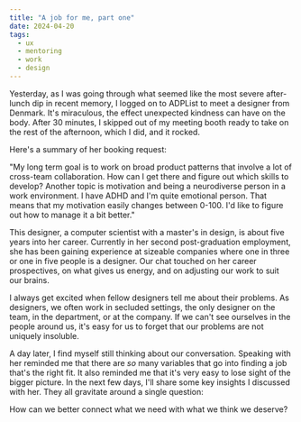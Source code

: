 ```yaml
---
title: "A job for me, part one"
date: 2024-04-20
tags:
  - ux
  - mentoring
  - work
  - design
---
```


Yesterday, as I was going through what seemed like the most severe after-lunch dip in recent memory, I logged on to ADPList to meet a designer from Denmark. It's miraculous, the effect unexpected kindness can have on the body. After 30 minutes, I skipped out of my meeting booth ready to take on the rest of the afternoon, which I did, and it rocked.

Here's a summary of her booking request:

"My long term goal is to work on broad product patterns that involve a lot of cross-team collaboration. How can I get there and figure out which skills to develop? Another topic is motivation and being a neurodiverse person in a work environment. I have ADHD and I'm quite emotional person. That means that my motivation easily changes between 0-100. I'd like to figure out how to manage it a bit better."

This designer, a computer scientist with a master's in design, is about five years into her career. Currently in her second post-graduation employment, she has been gaining experience at sizeable companies where one in three or one in five people is a designer. Our chat touched on her career prospectives, on what gives us energy, and on adjusting our work to suit our brains.

I always get excited when fellow designers tell me about their problems. As designers, we often work in secluded settings, the only designer on the team, in the department, or at the company. If we can't see ourselves in the people around us, it's easy for us to forget that our problems are not uniquely insoluble.

A day later, I find myself still thinking about our conversation. Speaking with her reminded me that there are _so_ many variables that go into finding a job that's the right fit. It also reminded me that it's very easy to lose sight of the bigger picture. In the next few days, I'll share some key insights I discussed with her. They all gravitate around a single question:

How can we better connect what we need with what we think we deserve?
